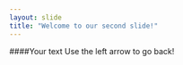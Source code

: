 ```yaml
---
layout: slide
title: "Welcome to our second slide!"
---
```

####Your text
Use the left arrow to go back!
